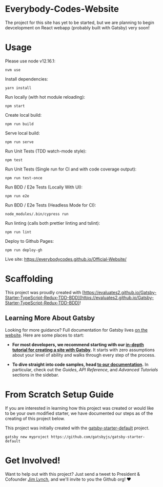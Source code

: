 # Everybody-Codes-Website
The project for this site has yet to be started, but we are planning to begin devcelopment on React webapp (probably built with Gatsby) very soon!


# Usage

Please use node v12.16.1:
```
nvm use
```

Install dependencies:
```
yarn install
```

Run locally (with hot module reloading):
```
npm start
```

Create local build:
```
npm run build
```

Serve local build:
```
npm run serve
```

Run Unit Tests (TDD watch-mode style):
```
npm test
```

Run Unit Tests (Single run for CI and with code coverage output):
```
npm run test-once
```

Run BDD / E2e Tests (Locally With UI):
```
npm run e2e
```

Run BDD / E2e Tests (Headless Mode for CI):
```
node_modules/.bin/cypress run
```

Run linting (calls both prettier linting and tslint):
```
npm run lint
```

Deploy to Github Pages:
```
npm run deploy-gh
```

Live site: https://everybodycodes.github.io/Official-Website/


# Scaffolding

This project was proudly created with [https://evaluates2.github.io/Gatsby-Starter-TypeScript-Redux-TDD-BDD](https://evaluates2.github.io/Gatsby-Starter-TypeScript-Redux-TDD-BDD)!


## Learning More About Gatsby

Looking for more guidance? Full documentation for Gatsby lives [on the website](https://www.gatsbyjs.org/). Here are some places to start:

- **For most developers, we recommend starting with our [in-depth tutorial for creating a site with Gatsby](https://www.gatsbyjs.org/tutorial/).** It starts with zero assumptions about your level of ability and walks through every step of the process.

- **To dive straight into code samples, head [to our documentation](https://www.gatsbyjs.org/docs/).** In particular, check out the _Guides_, _API Reference_, and _Advanced Tutorials_ sections in the sidebar.

# From Scratch Setup Guide

If you are interested in learning how this project was created or would like to be your own modified starter, we have documented our steps as of the creating of this project below.

This project was initially created with the [gatsby-starter-default](https://github.com/gatsbyjs/gatsby-starter-default) project.

```
gatsby new myproject https://github.com/gatsbyjs/gatsby-starter-default
```


# Get Involved!
Want to help out with this project? Just send a tweet to President & Cofounder [Jim Lynch](https://twitter.com/JimLynchCodes), and we'll invite to you the Github org! ❤️
